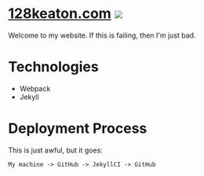 # [128keaton.com](https://128keaton.com) ![](https://travis-ci.org/128keaton/128keaton.com.svg?branch=pre-publish)

Welcome to my website.
If this is failing, then I'm just bad.

# Technologies
* Webpack
* Jekyll

# Deployment Process
This is just awful, but it goes:

`My machine -> GitHub -> JekyllCI -> GitHub`